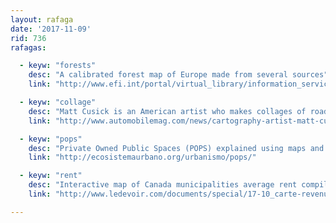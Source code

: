 ```yaml
---
layout: rafaga
date: '2017-11-09'
rid: 736
rafagas:

  - keyw: "forests"
    desc: "A calibrated forest map of Europe made from several sources"
    link: "http://www.efi.int/portal/virtual_library/information_services/mapping_services/forest_map_of_europe/"

  - keyw: "collage"
    desc: "Matt Cusick is an American artist who makes collages of road landscapes from old maps"
    link: "http://www.automobilemag.com/news/cartography-artist-matt-cusick/"

  - keyw: "pops"
    desc: "Private Owned Public Spaces (POPS) explained using maps and related information"
    link: "http://ecosistemaurbano.org/urbanismo/pops/"

  - keyw: "rent"
    desc: "Interactive map of Canada municipalities average rent compiled from last statistics data"
    link: "http://www.ledevoir.com/documents/special/17-10_carte-revenu-median/index.html"

---
```

